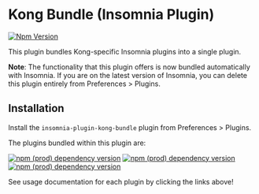 # Kong Bundle (Insomnia Plugin)

[![Npm Version](https://img.shields.io/npm/v/insomnia-plugin-kong-bundle.svg)](https://www.npmjs.com/package/insomnia-plugin-kong-bundle)

This plugin bundles Kong-specific Insomnia plugins into a single plugin.

**Note**: The functionality that this plugin offers is now bundled automatically with Insomnia. If you are on the latest version of Insomnia, you can delete this plugin entirely from Preferences > Plugins.

## Installation

Install the `insomnia-plugin-kong-bundle` plugin from Preferences > Plugins.

The plugins bundled within this plugin are:

[![npm (prod) dependency version](https://img.shields.io/npm/dependency-version/insomnia-plugin-kong-bundle/insomnia-plugin-kong-portal)](https://www.npmjs.com/package/insomnia-plugin-kong-portal)
[![npm (prod) dependency version](https://img.shields.io/npm/dependency-version/insomnia-plugin-kong-bundle/insomnia-plugin-kong-declarative-config)](https://www.npmjs.com/package/insomnia-plugin-kong-declarative-config)
[![npm (prod) dependency version](https://img.shields.io/npm/dependency-version/insomnia-plugin-kong-bundle/insomnia-plugin-kong-kubernetes-config)](https://www.npmjs.com/package/insomnia-plugin-kong-kubernetes-config)

See usage documentation for each plugin by clicking the links above!
